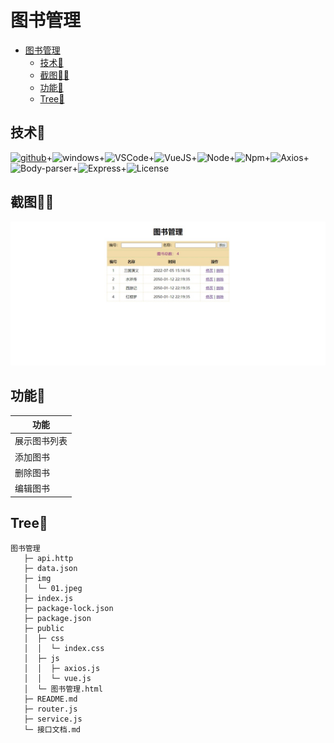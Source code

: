 # 图书管理
- [图书管理](#----)
  * [技术👵](#技术)
  * [截图👳‍♂️](#-------)
  * [功能🎅](#----)
  * [Tree🌵](#tree--)
## 技术👵

[![github](https://img.shields.io/badge/Vogadero-bookManagement-181717.svg?&logo=github&logoColor=white)](https://github.com/Vogadero/bookManagement)+![windows](https://img.shields.io/badge/Windows10-0078D6?logo=windows&logoColor=white)+![VSCode](https://img.shields.io/badge/VSCode-1.68.1-007ACC?logo=visual-studio-code&logoColor=white)+![VueJS](https://img.shields.io/badge/Vue.js-2.6.14-35495e.svg?logo=vue.js&logoColor=4FC08D)+![Node](https://img.shields.io/badge/Node.js-16.14.0-43853D.svg?logo=node.js&logoColor=white)+![Npm](https://img.shields.io/badge/Npm-8.3.1-CB3837?logo=npm&logoColor=white)+![Axios](https://img.shields.io/badge/Axios.js-0.19.0-6F02B5.svg?logo=KaiOS&logoColor=white)+![Body-parser](https://img.shields.io/badge/Body_parser-1.20.0-EF1970.svg?logo=Odysee&logoColor=white)+![Express](https://img.shields.io/badge/Express-4.18.1-66653D.svg?logo=express&logoColor=white)+![License](https://img.shields.io/badge/License-MIT-00945E?logo=MEGA&logoColor=white)

## 截图👳‍♂️

![](img/01.jpeg)

## 功能🎅

| 功能         |
| ------------ |
| 展示图书列表 |
| 添加图书     |
| 删除图书     |
| 编辑图书     |

## Tree🌵 
```
图书管理
   ├─ api.http
   ├─ data.json
   ├─ img
   │  └─ 01.jpeg
   ├─ index.js
   ├─ package-lock.json
   ├─ package.json
   ├─ public
   │  ├─ css
   │  │  └─ index.css
   │  ├─ js
   │  │  ├─ axios.js
   │  │  └─ vue.js
   │  └─ 图书管理.html
   ├─ README.md
   ├─ router.js
   ├─ service.js
   └─ 接口文档.md
```
